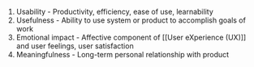 1. Usability - Productivity, efficiency, ease of use, learnability
2. Usefulness - Ability to use system or product to accomplish goals of work
3. Emotional impact - Affective component of [[User eXperience (UX)]] and user feelings, user satisfaction
4. Meaningfulness - Long-term personal relationship with product

